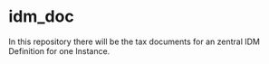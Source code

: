 # idm_doc
In this repository there will be the tax documents for an zentral IDM Definition for one Instance.
